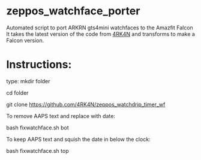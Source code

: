 # zeppos_watchface_porter
Automated script to port ARKRN gts4mini watchfaces to the Amazfit Falcon
It takes the latest version of the code from <a href="https://github.com/4RK4N/zeppos_watchdrip_timer_wf">4RK4N</a> and transforms to make a Falcon version.

# Instructions:
type:
   mkdir folder
   
   cd folder
   
   git clone https://github.com/4RK4N/zeppos_watchdrip_timer_wf

To remove AAPS text and replace with date:

bash fixwatchface.sh bot

To keep AAPS text and squish the date in below the clock:

bash fixwatchface.sh top
